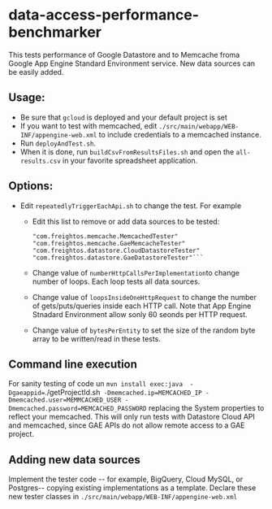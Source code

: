 # data-access-performance-benchmarker

This tests performance of Google Datastore and to Memcache froma  Google App Engine Standard Environment service. New data sources can be easily added.

## Usage: 
- Be sure that `gcloud` is deployed and your default project is set
- If you want to test with memcached, edit `./src/main/webapp/WEB-INF/appengine-web.xml` to include credentials to a memcached instance.
- Run `deployAndTest.sh`.
- When it is done, run `buildCsvFromResultsFiles.sh` and open the `all-results.csv` in your favorite spreadsheet application.

## Options:
* Edit `repeatedlyTriggerEachApi.sh` to change the test. For example

  * Edit this list to remove or add data sources to be  tested:

    ```
    "com.freightos.memcache.MemcachedTester"
    "com.freightos.memcache.GaeMemcacheTester"
    "com.freightos.datastore.CloudDatastoreTester"
    "com.freightos.datastore.GaeDatastoreTester"```
  
  * Change value of  `numberHttpCallsPerImplementation`to change number of loops. Each loop tests all data sources.
  * Change value of `loopsInsideOneHttpRequest` to change the number of gets/puts/queries inside each HTTP call. Note that App Engine Stnadard Environment allow sonly 60 seonds per HTTP request.
  * Change value of `bytesPerEntity` to set the size of the random byte array to be written/read in these tests.
  
## Command line execution

For sanity testing of code un `mvn install exec:java  -Dgaeappid=`./getProjectId.sh` -Dmemcached.ip=MEMCACHED_IP -Dmemcached.user=MEMMCACHED_USER -Dmemcached.password=MEMCACHED_PASSWORD` replacing the System properties to reflect your memcached. This will only run tests with Datastore Cloud API and memcached, since GAE APIs do not allow remote access to a GAE project.


## Adding new data sources
Implement the tester code -- for example, BigQuery, Cloud MySQL, or Postgres-- copying existing implementations as a template.  Declare these new tester classes in `./src/main/webapp/WEB-INF/appengine-web.xml`
